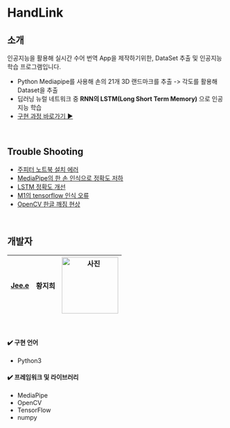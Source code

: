 # HandLink

## 소개
인공지능을 활용해 실시간 수어 번역 App을 제작하기위한, DataSet 추출 및 인공지능 학습 프로그램입니다.

- Python Mediapipe를 사용해 손의 21개 3D 랜드마크를 추출 -> 각도를 활용해 Dataset을 추출
- 딥러닝 뉴럴 네트워크 중 **RNN의 LSTM(Long Short Term Memory)** 으로 인공지능 학습
- [구현 과정 바로가기 ▶︎](https://github.com/Jeeehee/HandLink/issues/6)

<br>

## Trouble Shooting
- [주피터 노트북 설치 에러](https://github.com/Jeeehee/HandLink/issues/1)
- [MediaPipe의 한 손 인식으로 정확도 저하](https://github.com/Jeeehee/HandLink/issues/2)
- [LSTM 정확도 개선](https://github.com/Jeeehee/HandLink/issues/3)
- [M1의 tensorflow 인식 오류](https://github.com/Jeeehee/HandLink/issues/4)
- [OpenCV 한글 깨짐 현상](https://github.com/Jeeehee/HandLink/issues/5)


<br>

## 개발자
|[Jee.e](https://github.com/Jeeehee)|황지희|<img width="130" alt="사진" src="https://user-images.githubusercontent.com/92635121/200990518-49c850d3-91b9-4818-8666-f0f0cc85479a.png">|
|--|--|--|

<br>

#### ✔️ 구현 언어
- Python3

#### ✔️ 프레임워크 및 라이브러리
- MediaPipe
- OpenCV
- TensorFlow
- numpy

